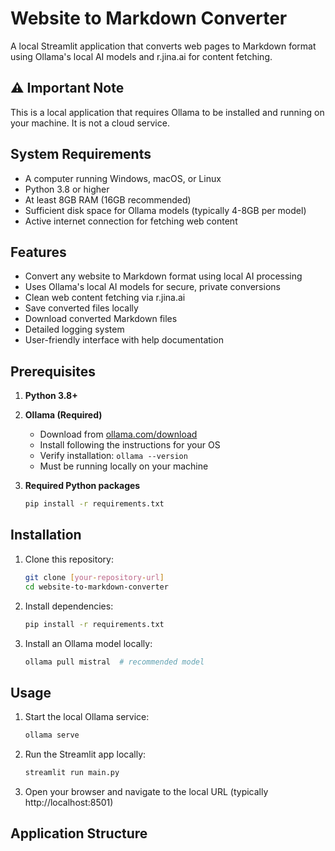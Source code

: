 # Website to Markdown Converter

A local Streamlit application that converts web pages to Markdown format using Ollama's local AI models and r.jina.ai for content fetching.

## ⚠️ Important Note
This is a local application that requires Ollama to be installed and running on your machine. It is not a cloud service.

## System Requirements

- A computer running Windows, macOS, or Linux
- Python 3.8 or higher
- At least 8GB RAM (16GB recommended)
- Sufficient disk space for Ollama models (typically 4-8GB per model)
- Active internet connection for fetching web content

## Features

- Convert any website to Markdown format using local AI processing
- Uses Ollama's local AI models for secure, private conversions
- Clean web content fetching via r.jina.ai
- Save converted files locally
- Download converted Markdown files
- Detailed logging system
- User-friendly interface with help documentation

## Prerequisites

1. **Python 3.8+**
2. **Ollama (Required)**
   - Download from [ollama.com/download](https://ollama.com/download)
   - Install following the instructions for your OS
   - Verify installation: `ollama --version`
   - Must be running locally on your machine

3. **Required Python packages**
   ```bash
   pip install -r requirements.txt
   ```

## Installation

1. Clone this repository:
   ```bash
   git clone [your-repository-url]
   cd website-to-markdown-converter
   ```

2. Install dependencies:
   ```bash
   pip install -r requirements.txt
   ```

3. Install an Ollama model locally:
   ```bash
   ollama pull mistral  # recommended model
   ```

## Usage

1. Start the local Ollama service:
   ```bash
   ollama serve
   ```

2. Run the Streamlit app locally:
   ```bash
   streamlit run main.py
   ```

3. Open your browser and navigate to the local URL (typically http://localhost:8501)

## Application Structure

